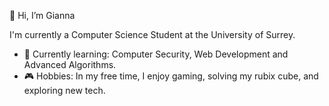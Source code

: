 👋 Hi, I’m Gianna

I'm currently a Computer Science Student at the University of Surrey.

- 🌱 Currently learning: Computer Security, Web Development and Advanced Algorithms.
- 🎮 Hobbies: In my free time, I enjoy gaming, solving my rubix cube, and exploring new tech.

<!---
Gianna-A/Gianna-A is a ✨ special ✨ repository because its `README.md` (this file) appears on your GitHub profile.
You can click the Preview link to take a look at your changes.
--->
